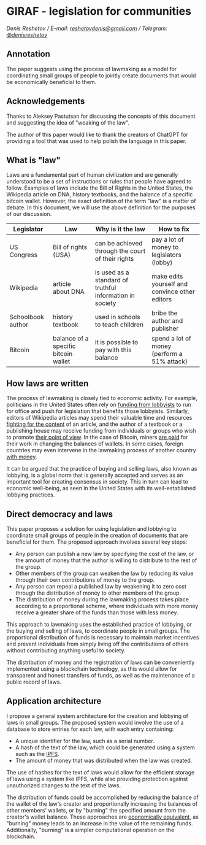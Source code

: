 # GIRAF - legislation for communities

_Denis Reshetov / E-mail:_ [_reshetovdenis@gmail.com_](mailto:reshetovdenis@gmail.com) _/ Telegram:_ [_@denisreshetov_](https://t.me/denisreshetov)

## Annotation

The paper suggests using the process of lawmaking as a model for coordinating small groups of people to jointly create documents that would be economically beneficial to them.

## Acknowledgements

Thanks to Aleksey Pastutsan for discussing the concepts of this document and suggesting the idea of "weaking of the law".

The author of this paper would like to thank the creators of ChatGPT for providing a tool that was used to help polish the language in this paper.

## What is "law"

Laws are a fundamental part of human civilization and are generally understood to be a set of instructions or rules that people have agreed to follow. Examples of laws include the Bill of Rights in the United States, the Wikipedia article on DNA, history textbooks, and the balance of a specific bitcoin wallet. However, the exact definition of the term "law" is a matter of debate. In this document, we will use the above definition for the purposes of our discussion.

| Legislator | Law | Why is it the law | How to fix |
| ----------- | ----------- | ----------- | ----------- |
| US Congress | Bill of rights (USA) | can be achieved through the court of their rights | pay a lot of money to legislators (lobby) |
| Wikipedia | article about DNA | is used as a standard of truthful information in society | make edits yourself and convince other editors |
| Schoolbook author | history textbook | used in schools to teach children | bribe the author and publisher |
| Bitcoin | balance of a specific bitcoin wallet | it is possible to pay with this balance | spend a lot of money (perform a 51% attack) |

## How laws are written

The process of lawmaking is closely tied to economic activity. For example, politicians in the United States often rely on [funding from lobbyists](https://en.wikipedia.org/wiki/Lobbying_in_the_United_States) to run for office and push for legislation that benefits those lobbyists. Similarly, editors of Wikipedia articles may spend their valuable time and resources [fighting for the content](https://en.wikipedia.org/wiki/Wikipedia:Edit_warring) of an article, and the author of a textbook or a publishing house may receive funding from individuals or groups who wish to promote [their point of view](https://meduza.io/feature/2019/10/21/ministerstvo-prosveschenie). In the case of Bitcoin, miners [are paid](https://bitcoin.org/bitcoin.pdf) for their work in changing the balances of wallets. In some cases, foreign countries may even intervene in the lawmaking process of another country [with money](https://www.reuters.com/article/politicsNews/idUSN2450753720071024).

It can be argued that the practice of buying and selling laws, also known as lobbying, is a global norm that is generally accepted and serves as an important tool for creating consensus in society. This in turn can lead to economic well-being, as seen in the United States with its well-established lobbying practices.

## Direct democracy and laws

This paper proposes a solution for using legislation and lobbying to coordinate small groups of people in the creation of documents that are beneficial for them. The proposed approach involves several key steps:

- Any person can publish a new law by specifying the cost of the law, or the amount of money that the author is willing to distribute to the rest of the group.
- Other members of the group can weaken the law by reducing its value through their own contributions of money to the group.
- Any person can repeal a published law by weakening it to zero cost through the distribution of money to other members of the group.
- The distribution of money during the lawmaking process takes place according to a proportional scheme, where individuals with more money receive a greater share of the funds than those with less money.

This approach to lawmaking uses the established practice of lobbying, or the buying and selling of laws, to coordinate people in small groups. The proportional distribution of funds is necessary to maintain market incentives and prevent individuals from simply living off the contributions of others without contributing anything useful to society.

The distribution of money and the registration of laws can be conveniently implemented using a blockchain technology, as this would allow for transparent and honest transfers of funds, as well as the maintenance of a public record of laws.

## Application architecture

I propose a general system architecture for the creation and lobbying of laws in small groups. The proposed system would involve the use of a database to store entries for each law, with each entry containing:

- A unique identifier for the law, such as a serial number.
- A hash of the text of the law, which could be generated using a system such as the [IPFS](https://ipfs.tech/).
- The amount of money that was distributed when the law was created.

The use of hashes for the text of laws would allow for the efficient storage of laws using a system like IPFS, while also providing protection against unauthorized changes to the text of the laws. 

The distribution of funds could be accomplished by reducing the balance of the wallet of the law's creator and proportionally increasing the balances of other members' wallets, or by "burning" the specified amount from the creator's wallet balance. These approaches are [economically equivalent](https://www.coindesk.com/learn/what-does-it-mean-to-burn-crypto/), as "burning" money leads to an increase in the value of the remaining funds. Additionally, "burning" is a simpler computational operation on the blockchain.